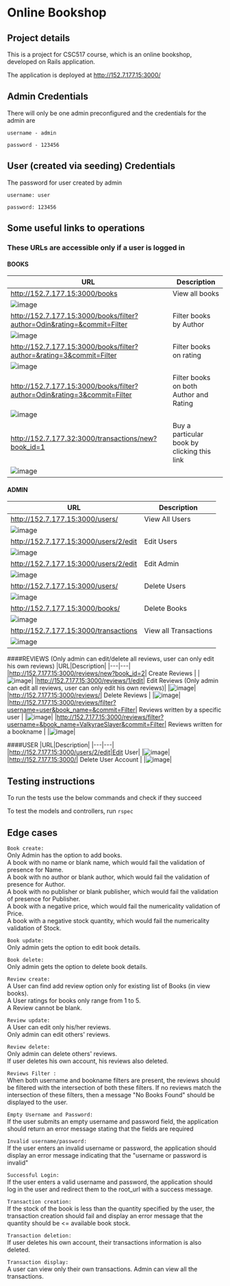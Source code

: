 # Online Bookshop

## Project details
This is a project for CSC517 course, which is an online bookshop, developed on Rails application.

The application is deployed at http://152.7.177.15:3000/

## Admin Credentials 

There will only be one admin preconfigured and the credentials for the admin are

`username - admin`

`password - 123456` 

## User (created via seeding) Credentials 

The password for user created by admin 

`username: user`

`password: 123456`

## Some useful links to operations

### These URLs are accessible only if a user is logged in

#### BOOKS 

|URL|Description|
|---|---|
|http://152.7.177.15:3000/books | View all books |
|![image](https://media.github.ncsu.edu/user/26627/files/f9a6c04d-9faf-4531-ae24-81d313c6ad45)||
|http://152.7.177.15:3000/books/filter?author=Odin&rating=&commit=Filter|Filter books by Author|
|![image](https://media.github.ncsu.edu/user/26627/files/adcdf76a-959f-440c-9191-394980b22dee)||
|http://152.7.177.15:3000/books/filter?author=&rating=3&commit=Filter | Filter books on rating |  
|![image](https://media.github.ncsu.edu/user/26627/files/6a17fe3c-e23b-4453-b0a9-13d5cdd3daa8)||
|http://152.7.177.15:3000/books/filter?author=Odin&rating=3&commit=Filter | Filter books on both Author and Rating|
|![image](https://media.github.ncsu.edu/user/26627/files/a7b50258-4b94-4a70-b9c3-119e2b22e9fc)||
|http://152.7.177.32:3000/transactions/new?book_id=1 | Buy a particular book by clicking this link|
|![image](https://media.github.ncsu.edu/user/26627/files/6643b42a-a3ca-479f-a187-7f418c1c1233)||

#### ADMIN
|URL|Description|
|---|---|
|http://152.7.177.15:3000/users/| View All Users |
|![image](https://media.github.ncsu.edu/user/26627/files/d7d90706-92f1-4ee3-bdc6-ada6795248df)|
|http://152.7.177.15:3000/users/2/edit| Edit Users |
|![image](https://media.github.ncsu.edu/user/26627/files/798ca4a2-4718-4d4d-8dcf-6991634e9a5d)|
|http://152.7.177.15:3000/users/2/edit| Edit Admin |
|![image](https://media.github.ncsu.edu/user/26627/files/79eb583d-1a01-4cee-8059-5b9b662b8279)|
|http://152.7.177.15:3000/users/| Delete Users |
|![image](https://media.github.ncsu.edu/user/26627/files/c83361e2-9edc-4f62-a720-fa953d5271a2)|
|http://152.7.177.15:3000/books/| Delete Books |
|![image](https://media.github.ncsu.edu/user/26627/files/7d544855-7f9a-4b66-b61a-9bdec0df9e3f)|
|http://152.7.177.15:3000/transactions| View all Transactions |
|![image](https://media.github.ncsu.edu/user/26627/files/c6a5d3d1-deaf-4b46-b406-bc4342fe94f8)|

####REVIEWS (Only admin can edit/delete all reviews, user can only edit his own reviews)
|URL|Description|
|---|---|
|http://152.7.177.15:3000/reviews/new?book_id=2| Create Reviews |
|![image](https://media.github.ncsu.edu/user/26627/files/60648070-a69e-4744-8ced-4a47101685f1)|
|http://152.7.177.15:3000/reviews/1/edit| Edit Reviews (Only admin can edit all reviews, user can only edit his own reviews)|
|![image](https://media.github.ncsu.edu/user/26627/files/60648070-a69e-4744-8ced-4a47101685f1)|
|http://152.7.177.15:3000/reviews/| Delete Reviews |
|![image](https://media.github.ncsu.edu/user/26627/files/660f80c7-91b0-4b26-9b40-543351df2ff6)|
|http://152.7.177.15:3000/reviews/filter?username=user&book_name=&commit=Filter| Reviews written by a specific user |
|![image](https://media.github.ncsu.edu/user/26627/files/8f2ba115-92f1-471f-8a63-26e24a3bfb13)|
|http://152.7.177.15:3000/reviews/filter?username=&book_name=ValkyraeSlayer&commit=Filter| Reviews written for a bookname |
|![image](https://media.github.ncsu.edu/user/26627/files/58b79cd9-8d57-41bb-8fd1-247d22bdce40)|

####USER
|URL|Description|
|---|---|
|http://152.7.177.15:3000/users/2/edit|Edit User|
|![image](https://media.github.ncsu.edu/user/26627/files/4fd0a77e-0a1d-4cb2-981a-401edeb15a16)|
|http://152.7.177.15:3000/| Delete User Account |
|![image](https://media.github.ncsu.edu/user/26627/files/1b720038-1317-4506-8879-25700c99d580)|

## Testing instructions

To run the tests use the below commands and check if they succeed

To test the models and controllers, run
`rspec`

## Edge cases

`Book create:` <br/>
Only Admin has the option to add books. <br/>
A book with no name or blank name, which would fail the validation of presence for Name. <br/>
A book with no author or blank author, which would fail the validation of presence for Author. <br/>
A book with no publisher or blank publisher, which would fail the validation of presence for Publisher. <br/>
A book with a negative price, which would fail the numericality validation of Price. <br/>
A book with a negative stock quantity, which would fail the numericality validation of Stock. 

`Book update:` <br/>
Only admin gets the option to edit book details. 

`Book delete:` <br/> 
Only admin gets the option to delete book details.

`Review create:` <br/>
A User can find add review option only for existing list of Books (in view books). <br/>
A User ratings for books only range from 1 to 5. <br/>
A Review cannot be blank. 

`Review update:` <br/>
A User can edit only his/her reviews. <br/>
Only admin can edit others' reviews.

`Review delete:` <br/>
Only admin can delete others' reviews. <br/>
If user deletes his own account, his reviews also deleted.

`Reviews Filter :` <br/>
When both username and bookname filters are present, the reviews should be filtered with the intersection of both these filters. If no reviews match the intersection of these filters, then a message "No Books Found" should be displayed to the user.

`Empty Username and Password:` <br/>
If the user submits an empty username and password field, the application should return an error message stating that the fields are required

`Invalid username/password:` <br/>
If the user enters an invalid username or password, the application should display an error message indicating that the "username or password is invalid"

`Successful Login:` <br/>
If the user enters a valid username and password, the application should log in the user and redirect them to the root_url with a success message.

`Transaction creation:` <br/>
If the stock of the book is less than the quantity specified by the user, the transaction creation should fail and display an error message that the quantity should be <= available book stock.

`Transaction deletion:` <br/>
If user deletes his own account, their transactions information is also deleted.

`Transaction display:` <br/>
A user can view only their own transactions. Admin can view all the transactions.
